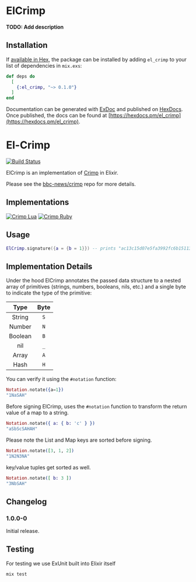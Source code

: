 # ElCrimp

**TODO: Add description**

## Installation

If [available in Hex](https://hex.pm/docs/publish), the package can be installed
by adding `el_crimp` to your list of dependencies in `mix.exs`:

```elixir
def deps do
  [
    {:el_crimp, "~> 0.1.0"}
  ]
end
```

Documentation can be generated with [ExDoc](https://github.com/elixir-lang/ex_doc)
and published on [HexDocs](https://hexdocs.pm). Once published, the docs can
be found at [https://hexdocs.pm/el_crimp](https://hexdocs.pm/el_crimp).

# El-Crimp

[![Build Status](https://travis-ci.org/)](https://travis-ci.org/)

ElCrimp is an implementation of [Crimp](https://github.com/BBC-News/crimp) in Elixir.

Please see the [bbc-news/crimp](https://github.com/BBC-News/crimp) repo for more details.

## Implementations

[![Crimp Lua](https://img.shields.io/badge/Crimp-Lua-00007C.svg)](https://github.com/bbc-news/crimpua)
[![Crimp Ruby](https://img.shields.io/badge/Crimp-Ruby-CC342D.svg)](https://github.com/bbc-news/crimp)

## Usage

```lua
ElCrimp.signature({a = {b = 1}}) -- prints "ac13c15d07e5fa3992fc6b15113db900"
```

## Implementation Details

Under the hood ElCrimp annotates the passed data structure to a nested array of primitives (strings, numbers, booleans, nils, etc.) and a single byte to indicate the type of the primitive:

|  Type   | Byte |
|   :-:   |  :-: |
| String  |  `S` |
| Number  |  `N` |
| Boolean |  `B` |
| nil     |  `_` |
| Array   |  `A` |
| Hash    |  `H` |

You can verify it using the `#notation` function:

```elixir
Notation.notate({a=1})
"1NaSAH"
```

Before signing ElCrimp, uses the `#notation` function to transform the return value of a map to a string.

```elixir
Notation.notate({ a: { b: 'c' } })
"aSbScSAHAH"
```

Please note the List and Map keys are sorted before signing.

```elixir
Notation.notate([3, 1, 2])
"1N2N3NA"
```

key/value tuples get sorted as well.

```elixir
Notation.notate([ b: 3 ])
"3NbSAH"
```

## Changelog

### 1.0.0-0

Initial release.

## Testing

For testing we use ExUnit built into Elixir itself

```sh
mix test
```
